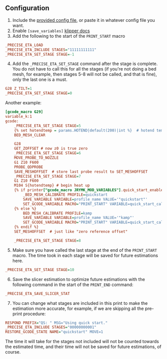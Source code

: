 ## Configuration
1. Include the [provided config file](precise_eta.cfg), or paste it in whatever config file you want.
2. Enable `[save_variables]` [klipper docs](https://www.klipper3d.org/Config_Reference.html#save_variables)
3. Add the following to the start of the `PRINT_START` macro
```cfg
_PRECISE_ETA_LOAD
_PRECISE_ETA_INCLUDE STAGES="11111111111"
_PRECISE_ETA_SET_STAGE STAGE=-1
```
4. Add the `_PRECISE_ETA_SET_STAGE` command after the stage is complete. You do not have to call this for all the stages (if you're not doing a bed mesh, for example, then stages 5-8 will not be called, and that is fine), only the last one is a must.
```cfg
G28 Z_TILT=1
_PRECISE_ETA_SET_STAGE STAGE=0
```
Another example:
```cfg
[gcode_macro G29]
variable_k:1
gcode:
    _PRECISE_ETA_SET_STAGE STAGE=5
    {% set hotendtemp = params.HOTEND|default(200)|int %}  # hotend temperature during meshing, to save heat up time
    BED_MESH_CLEAR

    G28
    GET_ZOFFSET # now z0 is true zero
    _PRECISE_ETA_SET_STAGE STAGE=6
    MOVE_PROBE_TO_NOZZLE
    G1 Z10 F600
    PROBE_QDPROBE
    SAVE_MESHOFFSET  # store last probe result to SET_MESHOFFSET
    _PRECISE_ETA_SET_STAGE STAGE=7
    G1 Z10 F600
    M104 S{hotendtemp} # begin heat up
    {% if printer["gcode_macro JRYMK_MOD_VARIABLES"].quick_start_enable %}
        _BED_MESH_CALIBRATE PROFILE=quickstart
        SAVE_VARIABLE VARIABLE=profile_name VALUE='"quickstart"'
        SET_GCODE_VARIABLE MACRO="PRINT_START" VARIABLE=quick_start_calibrated_at_bed VALUE={printer["heater_bed"].target}
    {% else %}
        BED_MESH_CALIBRATE PROFILE=kamp
        SAVE_VARIABLE VARIABLE=profile_name VALUE='"kamp"'
        SET_GCODE_VARIABLE MACRO="PRINT_START" VARIABLE=quick_start_calibrated_at_bed VALUE=-1
    {% endif %}
    SET_MESHOFFSET  # just like "zero reference offset"

    _PRECISE_ETA_SET_STAGE STAGE=8
```
5. Make sure you have called the last stage at the end of the `PRINT_START` macro. The time took in each stage will be saved for future estimations here.
```cfg
_PRECISE_ETA_SET_STAGE STAGE=10
```
6. Save the slicer estimation to optimize future estimations with the following command in the start of the `PRINT_END` command:
```cfg
_PRECISE_ETA_SAVE_SLICER_STAT
```
7. You can change what stages are included in this print to make the estimation more accurate, for example, if we are skipping all the pre-print procedure:
```cfg
RESPOND PREFIX="QS: " MSG="Using quick start."
_PRECISE_ETA_INCLUDE STAGES="00000000001"
RESTORE_GCODE_STATE NAME="quickstart" MOVE=1
```
The time it will take for the stages not included will not be counted towards the estimated time, and their time will not be saved for future estimations, of course.
